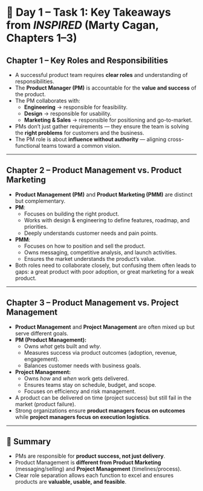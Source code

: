 # 📖 Day 1 – Task 1: Key Takeaways from *INSPIRED* (Marty Cagan, Chapters 1–3)

## Chapter 1 – Key Roles and Responsibilities
- A successful product team requires **clear roles** and understanding of responsibilities.  
- The **Product Manager (PM)** is accountable for the **value and success** of the product.  
- The PM collaborates with:  
  - **Engineering** → responsible for feasibility.  
  - **Design** → responsible for usability.  
  - **Marketing & Sales** → responsible for positioning and go-to-market.  
- PMs don’t just gather requirements — they ensure the team is solving the **right problems** for customers and the business.  
- The PM role is about **influence without authority** — aligning cross-functional teams toward a common vision.  

---

## Chapter 2 – Product Management vs. Product Marketing
- **Product Management (PM)** and **Product Marketing (PMM)** are distinct but complementary.  
- **PM**:  
  - Focuses on building the right product.  
  - Works with design & engineering to define features, roadmap, and priorities.  
  - Deeply understands customer needs and pain points.  
- **PMM**:  
  - Focuses on how to position and sell the product.  
  - Owns messaging, competitive analysis, and launch activities.  
  - Ensures the market understands the product’s value.  
- Both roles need to collaborate closely, but confusing them often leads to gaps: a great product with poor adoption, or great marketing for a weak product.  

---

## Chapter 3 – Product Management vs. Project Management
- **Product Management** and **Project Management** are often mixed up but serve different goals.  
- **PM (Product Management):**  
  - Owns *what* gets built and *why*.  
  - Measures success via product outcomes (adoption, revenue, engagement).  
  - Balances customer needs with business goals.  
- **Project Management:**  
  - Owns *how* and *when* work gets delivered.  
  - Ensures teams stay on schedule, budget, and scope.  
  - Focuses on efficiency and risk management.  
- A product can be delivered on time (project success) but still fail in the market (product failure).  
- Strong organizations ensure **product managers focus on outcomes** while **project managers focus on execution logistics**.  

---

## 📝 Summary
- PMs are responsible for **product success, not just delivery**.  
- Product Management is **different from Product Marketing** (messaging/selling) and **Project Management** (timelines/process).  
- Clear role separation allows each function to excel and ensures products are **valuable, usable, and feasible**.  
